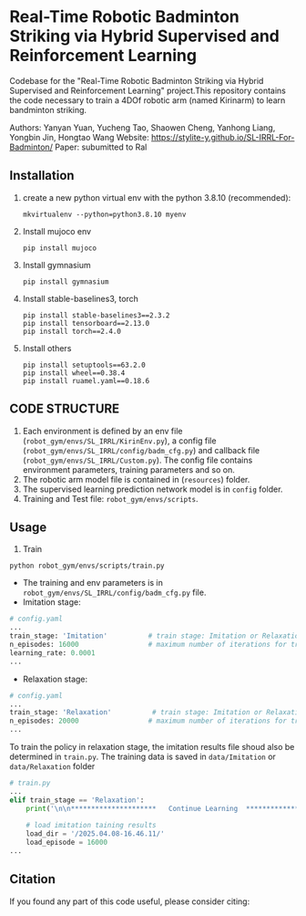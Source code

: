 # Real-Time Robotic Badminton Striking via Hybrid Supervised and Reinforcement Learning
Codebase for the "Real-Time Robotic Badminton Striking via Hybrid Supervised and Reinforcement Learning" project.This repository contains the code necessary to train a 4DOf robotic arm (named Kirinarm) to learn bandminton striking. 

Authors: Yanyan Yuan, Yucheng Tao, Shaowen Cheng, Yanhong Liang, Yongbin Jin, Hongtao Wang
Website: https://stylite-y.github.io/SL-IRRL-For-Badminton/
Paper: subumitted to Ral

## Installation
1. create a new python virtual env with the python 3.8.10 (recommended):
    ```shell
    mkvirtualenv --python=python3.8.10 myenv
    ```
2. Install mujoco env
    ```shell
    pip install mujoco
    ```
3. Install gymnasium
    ```shell
    pip install gymnasium
    ```
4. Install stable-baselines3, torch
    ```shell
    pip install stable-baselines3==2.3.2
    pip install tensorboard==2.13.0
    pip install torch==2.4.0
    ```
5. Install others
    ```shell
    pip install setuptools==63.2.0
    pip install wheel==0.38.4
    pip install ruamel.yaml==0.18.6
    ```

## CODE STRUCTURE
1. Each environment is defined by an env file (`robot_gym/envs/SL_IRRL/KirinEnv.py`), a config file (`robot_gym/envs/SL_IRRL/config/badm_cfg.py`) and callback file (`robot_gym/envs/SL_IRRL/Custom.py`). The config file contains environment parameters, training parameters and so on.
2. The robotic arm model file is contained in (`resources`) folder.
3. The supervised learning prediction network model is in `config` folder.
4. Training and Test file: `robot_gym/envs/scripts`.

## Usage 
1. Train
```shell
python robot_gym/envs/scripts/train.py
```
- The training and env parameters is in `robot_gym/envs/SL_IRRL/config/badm_cfg.py` file.
- Imitation stage: 
```python
# config.yaml
...
train_stage: 'Imitation'          # train stage: Imitation or Relaxation
n_episodes: 16000                 # maximum number of iterations for training
learning_rate: 0.0001
...
```
- Relaxation stage: 
```python
# config.yaml
...
train_stage: 'Relaxation'          # train stage: Imitation or Relaxation
n_episodes: 20000                 # maximum number of iterations for training
...
```
To train the policy in relaxation stage, the imitation results file shoud also be determined in `train.py`. The training data is saved in `data/Imitation` or `data/Relaxation` folder
```python
# train.py
...
elif train_stage == 'Relaxation':
    print('\n\n*********************   Continue Learning  *********************\n\n')
    
    # load imitation taining results
    load_dir = '/2025.04.08-16.46.11/'
    load_episode = 16000
...
```

## Citation
If you found any part of this code useful, please consider citing: